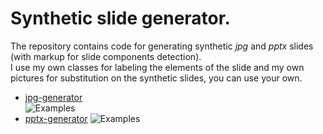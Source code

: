 # Synthetic slide generator.

The repository contains code for generating synthetic *jpg* and *pptx* slides \(with markup for slide components detection\).  
I use my own classes for labeling the elements of the slide and my own pictures for substitution on the synthetic slides, you can use your own.


* [jpg-generator](https://github.com/PlaeryinBol/Synthetic_slide_generator/tree/jpg_slides)  
![Examples](https://github.com/PlaeryinBol/Synthetic_slide_generator/blob/jpg_slides/examples.png)
* [pptx-generator](https://github.com/PlaeryinBol/Synthetic_slide_generator/tree/pptx_slides)
![Examples](https://github.com/PlaeryinBol/Synthetic_slide_generator/blob/pptx_slides/examples.png)
